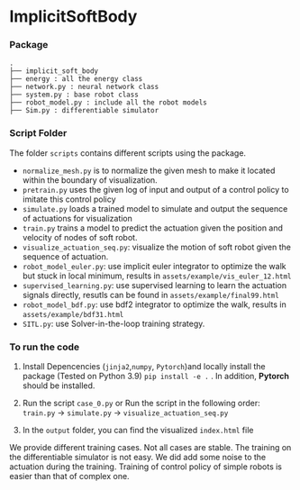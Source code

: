 # ImplicitSoftBody

### Package 
    .
    ├── implicit_soft_body
    ├── energy : all the energy class
    ├── network.py : neural network class
    ├── system.py : base robot class
    ├── robot_model.py : include all the robot models
    ├── Sim.py : differentiable simulator




### Script Folder

The folder `scripts` contains different scripts using the package.

* `normalize_mesh.py` is to normalize the given mesh to make it located within the boundary of visualization.
* `pretrain.py` uses the given log of input and output of a control policy to imitate this control policy
* `simulate.py` loads a trained model to simulate and output the sequence of actuations for visualization
* `train.py` trains a model to predict the actuation given the position and velocity of nodes of soft robot.
* `visualize_actuation_seq.py`: visualize the motion of soft robot given the sequence of actuation.
* `robot_model_euler.py`: use implicit euler integrator to optimize the walk but stuck in local minimum, results in `assets/example/vis_euler_12.html`
* `supervised_learning.py`: use supervised learning to learn the actuation signals directly, resutls can be found in `assets/example/final99.html`
* `robot_model_bdf.py`: use bdf2 integrator to optimize the walk, results in `assets/example/bdf31.html`
* `SITL.py`: use Solver-in-the-loop training strategy.

### To run the code

1. Install Depencencies (`jinja2`,`numpy`, `Pytorch`)and locally install the package (Tested on Python 3.9)
    `pip install -e .` . In addition, **Pytorch** should be installed.

2.  Run the script `case_0.py` or
    Run the script in the following order: `train.py` -> `simulate.py` -> `visualize_actuation_seq.py`

3. In the `output` folder, you can find the visualized `index.html` file

We provide different training cases. Not all cases are stable. The training on the differentiable simulator is not easy. We did add some noise to the actuation during the training. Training of control policy of simple robots is easier than that of complex one.

